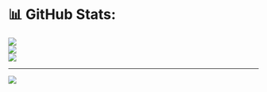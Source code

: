 # 📊 GitHub Stats:

![](https://github-readme-stats.vercel.app/api?username=benny48&theme=dark&hide_border=false&include_all_commits=true&count_private=true)<br/>
![](https://nirzak-streak-stats.vercel.app/?user=benny48&theme=dark&hide_border=false)<br/>
![](https://github-readme-stats.vercel.app/api/top-langs/?username=benny48&theme=dark&hide_border=false&include_all_commits=true&count_private=true&layout=compact)

---

[![](https://visitcount.itsvg.in/api?id=benny48&icon=0&color=0)](https://visitcount.itsvg.in)

<!-- Proudly created with GPRM ( https://gprm.itsvg.in ) -->
